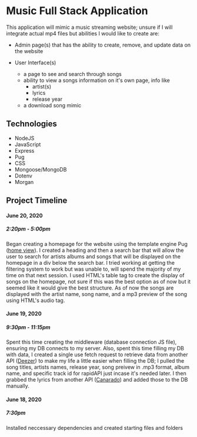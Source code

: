 # Music Full Stack Application
This application will mimic a music streaming website; unsure if I will integrate actual mp4 files but abilities I would like to create are:<br>

- Admin page(s) that has the ability to create, remove, and update data on the website

- User Interface(s)
    - a page to see and search through songs
    - ability to view a songs information on it's own page, info like
        - artist(s)
        - lyrics
        - release year
    - a download song mimic

## Technologies
- NodeJS
- JavaScript
- Express
- Pug
- CSS
- Mongoose/MongoDB
- Dotenv
- Morgan

## Project Timeline
#### June 20, 2020
##### 2:20pm - 5:00pm
Began creating a homepage for the website using the template engine Pug ([home view](https://github.com/ChristianPari/Music-FS-App/tree/master/views/home.pug)). I created a heading and then a search bar that will allow the user to search for artists albums and songs that will be displayed on the homepage in a div below the search bar. I tried working at getting the filtering system to work but was unable to, will spend the majority of my time on that next session. I used HTML's table tag to create the display of songs on the homepage, not sure if this was the best option as of now but it seemed like it would give the best structure. As of now the songs are displayed with the artist name, song name, and a mp3 preview of the song using HTML's audio tag.

#### June 19, 2020
##### 9:30pm - 11:15pm
Spent this time creating the middleware (database connection JS file), ensuring my DB connects to my server. Also, spent this time filling my DB with data, I created a single use fetch request to retrieve data from another API ([Deezer](https://rapidapi.com/deezerdevs/api/deezer-1?endpoint=53aa5087e4b0a798dbd1a615)) to make my life a little easier when filling the DB; I pulled the song titles, artists names, release year, song preivew in .mp3 format, album name, and specific track id for rapidAPI just incase it's needed later. I then grabbed the lyrics from another API ([Canarado](https://rapidapi.com/canarado/api/canarado-lyrics)) and added those to the DB manually.

#### June 18, 2020
##### 7:30pm
Installed neccessary dependencies and created starting files and folders 